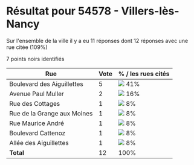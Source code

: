 # Résultat pour 54578 - Villers-lès-Nancy

Sur l'ensemble de la ville il y a eu 11 réponses dont 12 réponses avec une rue citée (109%)

7 points noirs identifiés

| Rue | Vote | % / les rues cités|
|-----|------|-------------------|
| Boulevard des Aiguillettes | 5 | <img src="../../img/bar_41.gif" />&nbsp;41%|
| Avenue Paul Muller | 2 | <img src="../../img/bar_16.gif" />&nbsp;16%|
| Rue des Cottages | 1 | <img src="../../img/bar_8.gif" />&nbsp;8%|
| Rue de la Grange aux Moines | 1 | <img src="../../img/bar_8.gif" />&nbsp;8%|
| Rue Maurice André | 1 | <img src="../../img/bar_8.gif" />&nbsp;8%|
| Boulevard Cattenoz | 1 | <img src="../../img/bar_8.gif" />&nbsp;8%|
| Allée des Aiguillettes | 1 | <img src="../../img/bar_8.gif" />&nbsp;8%|
| **Total** | 12 | 100%|
